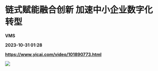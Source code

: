 # 链式赋能融合创新 加速中小企业数字化转型
**VMS**

**2023-10-31 01:28**

**https://www.yicai.com/video/101890773.html**

![](http://imgcdn.yicai.com/vms-new/2023/10/4588e57e-70a9-4dd9-a305-0775e5d3c7b7_dsxo.jpg)